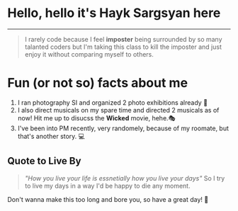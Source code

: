 # Hello, hello it's **Hayk Sargsyan** here 

--------

>  I rarely code because I feel **imposter** being surrounded by so many talanted coders but I'm taking this class to kill the imposter and just enjoy it without comparing myself to others. 

# Fun (or not so) facts about me
1. I ran photography SI and organized 2 photo exhibitions already 📸
2. I also direct musicals on my spare time and directed 2 musicals as of now! Hit me up to disucss the **Wicked** movie, hehe.🎭
3. I've been into PM recently, very randomely, because of my roomate, but that's another story. 💻

## Quote to Live By 
> *"How you live your life is essnetially how you live your days"* So I try to live my days in a way I'd be happy to die any moment. 

Don't wanna make this too long and bore you, so have a great day! 💫